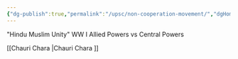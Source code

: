 ```yaml
---
{"dg-publish":true,"permalink":"/upsc/non-cooperation-movement/","dgHomeLink":true,"dgPassFrontmatter":false}
---
```


"Hindu Muslim Unity"
WW I 
Allied Powers vs Central Powers 

[[Chauri Chara |Chauri Chara ]]
